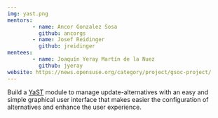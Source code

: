 ```yaml
---
img: yast.png
mentors:
        - name: Ancor Gonzalez Sosa
          github: ancorgs
        - name: Josef Reidinger
          github: jreidinger
mentees:
        - name: Joaquín Yeray Martín de la Nuez
          github: jyeray
website: https://news.opensuse.org/category/project/gsoc-project/
---
```

Build a [YaST](http://yast.github.io/) module to manage update-alternatives with an
easy and simple graphical user interface that makes easier the configuration of
alternatives and enhance the user experience.
